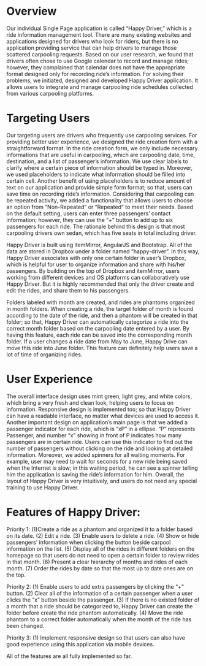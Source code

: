 # Overview

Our individual Single Page application is called “Happy Driver,” which is a ride information management tool. There are many existing websites and applications designed for drivers who look for riders, but there is no application providing service that can help drivers to manage those scattered carpooling requests. Based on our user research, we found that drivers often chose to use Google calendar to record and manage rides; however, they complained that calendar does not have the appropriate format designed only for recording ride’s information. For solving their problems, we initiated, designed and developed Happy Driver application. It allows users to integrate and manage carpooling ride schedules collected from various carpooling platforms.

# Targeting Users

Our targeting users are drivers who frequently use carpooling services. For providing better user experience, we designed the ride creation form with a straightforward format. In the ride creation form, we only include necessary informations that are useful in carpooling, which are carpooling date, time, destination, and a list of passenger’s information. We use clear labels to clarify where a certain piece of  information should be typed in. Moreover, we used placeholders to indicate what information should be filled into certain cell. Another benefit of using placeholders is to reduce amount of text on our application and provide simple form format; so that, users can save time on recording ride’s information. Considering that carpooling can be repeated activity, we added a functionality that allows users to choose an option from “Non-Repeated” or “Repeated” to meet their needs. Based on the default setting, users can enter three passengers’ contact information; however, they can use the “+” button to add up to six passengers for each ride. The rationale behind this design is that most carpooling drivers own sedan, which has five seats in total including driver. 

Happy Driver is built using itemMirror, AngularJS and Bootstrap. All of the data are stored in Dropbox under a folder named “happy-driver”. In this way, Happy Driver associates with only one certain folder in user’s Dropbox, which is helpful for user to organize information and share with his/her passengers. By building on the top of Dropbox and itemMirror, users working from different devices and OS platforms can collaboratively use Happy Driver. But it is highly recommended that only the driver create and edit the rides,  and share them to his passengers.

Folders labeled with month are created, and rides are phantoms organized in month folders. When creating a ride, the target folder of month is found according to the date of the ride, and then a phantom will be created in that folder; so that, Happy Driver can automatically categorize a ride into the correct month folder based on the carpooling date entered by a user. By having this feature, each ride can be saved into the corresponding month folder. If a user changes a ride date from May to June, Happy Drive can move this ride into June folder. This feature can definitely help users save a lot of time of organizing rides.

# User Experience

The overall interface design uses mint green, light grey, and white colors, which bring a very fresh and clean look, helping users to focus on information. Responsive design is implemented too; so that Happy Driver can have a readable interface, no matter what devices are used to access it. Another important design on application’s main page is that we added a passenger indicator for each ride, which is “xP” in a ellipse. “P” represents Passenger, and number “x” showing in front of P indicates how many passengers are in certain ride. Users can use this indicator to find out the number of passengers without clicking on the ride and looking at detailed information. Moreover, we added spinners for all waiting moments. For example, user may need to wait for seconds for a new ride being saved when the Internet is slow; in this waiting period, he can see a spinner telling him the application is saving the ride’s information for him. Overall, the layout of Happy Driver is very intuitively, and users do not need any special training to use Happy Driver.   

# Features of Happy Driver:

Priority 1: (1)Create a ride as a phantom and organized it to a folder based on its date.  (2) Edit a ride. (3) Enable users to delete a ride. (4) Show or hide passengers’ information when clicking the button beside carpool information on the list. (5) Display all of the rides in different folders on the homepage so that users do not need to open a certain folder to review rides in that month. (6) Present a clear hierarchy of months and rides of each month. (7) Order the rides by date so that the most up to date ones are on the top.

Priority 2: (1) Enable users to add extra passengers by clicking the “+” button. (2) Clear all of the information of a certain passenger when a user clicks the “x” button beside the passenger. (3) If there is no existed folder of a month that a ride should be categorized to, Happy Driver can create the folder before create the ride phantom automatically. (4) Move the ride phantom to a correct folder automatically when the month of the ride has been changed.

Priority 3: (1) Implement responsive design so that users can also have good experience using this application via mobile devices.

All of the features are all fully implemented so far. 
